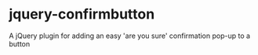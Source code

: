 jquery-confirmbutton
====================

A jQuery plugin for adding an easy 'are you sure' confirmation pop-up to a button
